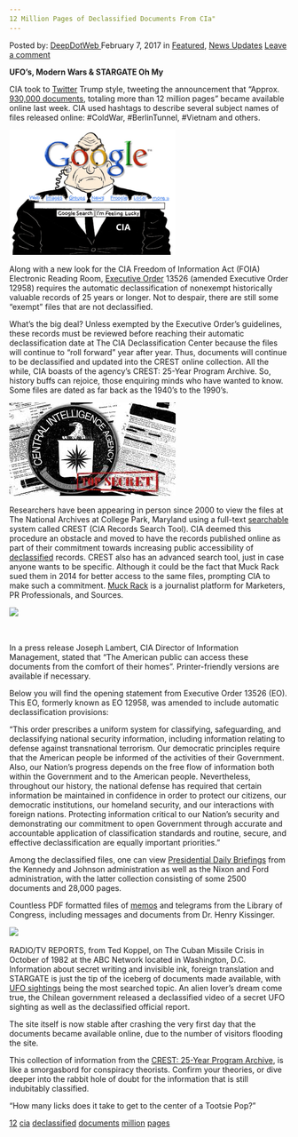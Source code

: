 ```yaml
---
12 Million Pages of Declassified Documents From CIa"
---
```

<article class="post-listing post-18016 post type-post status-publish format-standard has-post-thumbnail hentry  tag-2688 tag-cia tag-declassified tag-documents tag-million tag-pages">
<div class="post-inner">
    <span>Posted by: <a href="https://www.deepdotweb.com/author/admin/" title="">DeepDotWeb </a></span>
<span>February 7, 2017</span>
<span>in <a href="https://www.deepdotweb.com/category/deepdot-news/" rel="category tag">Featured</a>, <a href="https://www.deepdotweb.com/category/news-updates/" rel="category tag">News Updates</a></span>
<span><a href="https://www.deepdotweb.com/2017/02/07/12-million-pages-declassified-documents-cia/#respond">Leave a comment</a></span>
</p>
<div class="clear"></div>
    
<p><strong>UFO’s, Modern Wars &amp; STARGATE Oh My</strong></p>
<p>CIA took to <a href="https://www.deepdotweb.com/2016/10/22/introduction-freenet-censorship-resistant-network/">Twitter</a> Trump style, tweeting the announcement that “Approx. <a href="https://twitter.com/CIA/status/821486113038733313/photo/1">930,000 documents</a>, totaling more than 12 million pages” became available online last week. CIA used hashtags to describe several subject names of files released online: #ColdWar, #BerlinTunnel, #Vietnam and others.</p>
<p><img class="wp-image-18023 aligncenter" src="/imgs/2017/02/word-image.png" /></p>
<p>Along with a new look for the CIA Freedom of Information Act (FOIA) Electronic Reading Room, <a href="https://www.deepdotweb.com/2017/01/21/governments-secret-internet-killswitch-engaged-protests-across-us/">Executive Order</a> 13526 (amended Executive Order 12958) requires the automatic declassification of nonexempt historically valuable records of 25 years or longer. Not to despair, there are still some “exempt” files that are not declassified.</p>
<p>What’s the big deal? Unless exempted by the Executive Order’s guidelines, these records must be reviewed before reaching their automatic declassification date at The CIA Declassification Center because the files will continue to “roll forward” year after year. Thus, documents will continue to be declassified and updated into the CREST online collection. All the while, CIA boasts of the agency’s CREST: 25-Year Program Archive. So, history buffs can rejoice, those enquiring minds who have wanted to know. Some files are dated as far back as the 1940’s to the 1990’s.</p>
<p><img class="wp-image-18024 aligncenter" src="/imgs/2017/02/word-image-10.jpeg" /></p>
<p>Researchers have been appearing in person since 2000 to view the files at The National Archives at College Park, Maryland using a full-text <a href="https://www.cia.gov/library/readingroom/collection/crest-25-year-program-archive">searchable</a> system called CREST (CIA Records Search Tool). CIA deemed this procedure an obstacle and moved to have the records published online as part of their commitment towards increasing public accessibility of <a href="https://twitter.com/CIA/status/821487183521521664">declassified</a> records. CREST also has an advanced search tool, just in case anyone wants to be specific. Although it could be the fact that Muck Rack sued them in 2014 for better access to the same files, prompting CIA to make such a commitment. <a href="https://muckrack.com/">Muck Rack</a> is a journalist platform for Marketers, PR Professionals, and Sources.</p>
<p><img class="wp-image-18025 aligncenter" src="/imgs/2017/02/word-image-11.jpeg" srcset="/imgs/2017/02/word-image-11.jpeg 640w, /imgs/2017/02/word-image-11-300x169.jpeg 300w" sizes="(max-width: 640px) 100vw, 640px" /></p>
<p>&nbsp;</p>
<p>In a press release Joseph Lambert, CIA Director of Information Management, stated that “The American public can access these documents from the comfort of their homes”. Printer-friendly versions are available if necessary.</p>
<p>Below you will find the opening statement from Executive Order 13526 (EO). This EO, formerly known as EO 12958, was amended to include automatic declassification provisions:</p>
<p>“This order prescribes a uniform system for classifying, safeguarding, and declassifying national security information, including information relating to defense against transnational terrorism. Our democratic principles require that the American people be informed of the activities of their Government. Also, our Nation&#8217;s progress depends on the free flow of information both within the Government and to the American people. Nevertheless, throughout our history, the national defense has required that certain information be maintained in confidence in order to protect our citizens, our democratic institutions, our homeland security, and our interactions with foreign nations. Protecting information critical to our Nation&#8217;s security and demonstrating our commitment to open Government through accurate and accountable application of classification standards and routine, secure, and effective declassification are equally important priorities.”</p>
<p>Among the declassified files, one can view <a href="https://www.cia.gov/library/readingroom/presidents-daily-brief">Presidential Daily Briefings</a> from the Kennedy and Johnson administration as well as the Nixon and Ford administration, with the latter collection consisting of some 2500 documents and 28,000 pages.</p>
<p>Countless PDF formatted files of <a href="https://www.cia.gov/library/readingroom/collection/library-congress">memos</a> and telegrams from the Library of Congress, including messages and documents from Dr. Henry Kissinger.</p>
<p><img class="wp-image-18026 aligncenter" src="/imgs/2017/02/word-image-12.jpeg" srcset="/imgs/2017/02/word-image-12.jpeg 460w, /imgs/2017/02/word-image-12-300x168.jpeg 300w" sizes="(max-width: 460px) 100vw, 460px" /></p>
<p>RADIO/TV REPORTS, from Ted Koppel, on The Cuban Missile Crisis in October of 1982 at the ABC Network located in Washington, D.C. Information about secret writing and invisible ink, foreign translation and STARGATE is just the tip of the iceberg of documents made available, with <a href="https://www.cia.gov/library/readingroom/docs/DOC_0000015475.pdf">UFO sightings</a> being the most searched topic. An alien lover’s dream come true, the Chilean government released a declassified video of a secret UFO sighting as well as the declassified official report.</p>
<p>The site itself is now stable after crashing the very first day that the documents became available online, due to the number of visitors flooding the site.</p>
<p>This collection of information from the <a href="https://www.cia.gov/library/readingroom/collection/crest-25-year-program-archive">CREST: 25-Year Program Archive</a>, is like a smorgasbord for conspiracy theorists. Confirm your theories, or dive deeper into the rabbit hole of doubt for the information that is still indubitably classified.</p>
<p>“How many licks does it take to get to the center of a Tootsie Pop?”</p>
</div>
<a href="https://www.deepdotweb.com/tag/12/" rel="tag">12</a> <a href="https://www.deepdotweb.com/tag/cia/" rel="tag">cia</a> <a href="https://www.deepdotweb.com/tag/declassified/" rel="tag">declassified</a> <a href="https://www.deepdotweb.com/tag/documents/" rel="tag">documents</a> <a href="https://www.deepdotweb.com/tag/million/" rel="tag">million</a> <a href="https://www.deepdotweb.com/tag/pages/" rel="tag">pages</a></span> <span style="display:none" class="updated">2017-02-07</span>
<div style="display:none" class="vcard author" itemprop="author" itemscope itemtype="http://schema.org/Person"><strong class="fn" itemprop="name">
    

